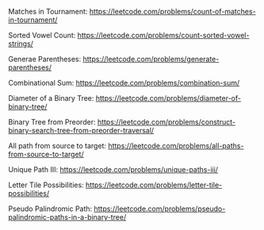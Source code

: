 Matches in Tournament: https://leetcode.com/problems/count-of-matches-in-tournament/

Sorted Vowel Count: https://leetcode.com/problems/count-sorted-vowel-strings/

Generae Parentheses: https://leetcode.com/problems/generate-parentheses/

Combinational Sum: https://leetcode.com/problems/combination-sum/

Diameter of a Binary Tree: https://leetcode.com/problems/diameter-of-binary-tree/

Binary Tree from Preorder: https://leetcode.com/problems/construct-binary-search-tree-from-preorder-traversal/

All path from source to target: https://leetcode.com/problems/all-paths-from-source-to-target/

Unique Path III: https://leetcode.com/problems/unique-paths-iii/

Letter Tile Possibilities: https://leetcode.com/problems/letter-tile-possibilities/

Pseudo Palindromic Path: https://leetcode.com/problems/pseudo-palindromic-paths-in-a-binary-tree/
